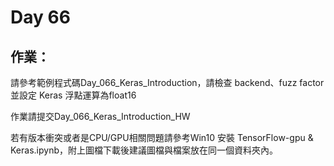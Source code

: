 # Day 66

## 作業：
請參考範例程式碼Day_066_Keras_Introduction，請檢查 backend、fuzz factor並設定 Keras 浮點運算為float16

作業請提交Day_066_Keras_Introduction_HW

若有版本衝突或者是CPU/GPU相關問題請參考Win10 安裝 TensorFlow-gpu & Keras.ipynb，附上圖檔下載後建議圖檔與檔案放在同一個資料夾內。

